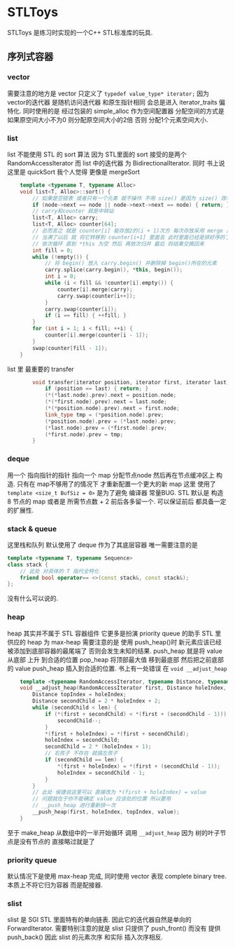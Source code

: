 # STLToys
STLToys 是练习时实现的一个C++ STL标准库的玩具.

## 序列式容器
### vector
需要注意的地方是 vector 只定义了 `typedef value_type* iterator;`
因为 vector的迭代器 是随机访问迭代器 和原生指针相同 会总是进入 iterator_traits<Iterator> 偏特化.
同时使用的是 经过包装的 simple_alloc 作为空间配置器
分配空间的方式是 如果原空间大小不为0 则分配原空间大小的2倍 否则 分配1个元素空间大小.
### list
list 不能使用 STL 的 sort 算法 因为 STL里面的 sort 接受的是两个 RandomAccessIterator 而 list 中的迭代器 为 BidirectionalIterator.
同时 书上说这里是 quickSort 我个人觉得 更像是 mergeSort
```c++
    template <typename T, typename Alloc>
    void list<T, Alloc>::sort() {
        // 如果是空链表 或者只有一个元素 就不操作 不用 size() 是因为 size() 效率不高
        if (node->next == node || node->next->next == node) { return; }
        // carry和counter 就是中转站
        list<T, Alloc> carry;
        list<T, Alloc> counter[64];
        // 总而言之 就是 counter[i] 能存放2的(i + 1)次方 每次存放采用 merge 进行排序存放
        // 当满了以后 就 将它转移到 counter[i+1] 里面去 此时里面已经是排好序的了
        // 依次循环 直到 *this 为空 然后 再依次归并 最后 将结果交换回来
        int fill = 0;
        while (!empty()) {
            // 将 begin() 放入 carry.begin() 并删除掉 begin()所在的元素
            carry.splice(carry.begin(), *this, begin());
            int i = 0;
            while (i < fill && !counter[i].empty()) {
                counter[i].merge(carry);
                carry.swap(counter[i++]);
            }
            carry.swap(counter[i]);
            if (i == fill) { ++fill; }
        }
        for (int i = 1; i < fill; ++i) {
            counter[i].merge(counter[i - 1]);
        }
        swap(counter[fill - 1]);
    }
```
list 里 最重要的 transfer 
```c++
        void transfer(iterator position, iterator first, iterator last) {
            if (position == last) { return; }
            (*(*last.node).prev).next = position.node;
            (*(*first.node).prev).next = last.node;
            (*(*position.node).prev).next = first.node;
            link_type tmp = (*position.node).prev;
            (*position.node).prev = (*last.node).prev;
            (*last.node).prev = (*first.node).prev;
            (*first.node).prev = tmp;
        }
```
### deque
用一个 指向指针的指针 指向一个 map 分配节点node 然后再在节点缓冲区上 构造.
只有在 map不够用了的情况下 才重新配置一个更大的新 map
这里 使用了 `template <size_t BufSiz = 0>` 是为了避免 编译器 常量BUG.
STL 默认是 构造 8 节点的 map 或者是 所需节点数 + 2 前后各多留一个. 可以保证前后 都具备一定的扩展性.
### stack & queue
这里栈和队列 默认使用了 deque 作为了其底层容器 
唯一需要注意的是 
```c++
template <typename T, typename Sequence>
class stack {
    // 此处 对具体的 T 指代全特化
    friend bool operator== <>(const stack&, const stack&);
};
```
没有什么可以说的.
### heap
heap 其实并不属于 STL 容器组件 它更多是扮演 priority queue 的助手
STL 里 供应的 heap 为 max-heap
需要注意的是 使用 push_heap()时 新元素应该已经被添加到底部容器的最尾端了 否则会发生未知的结果.
push_heap 就是将 value 从底部 上升 到合适的位置
pop_heap 将顶部最大值 移到最底部 然后把之前底部的 value push_heap 插入到合适的位置.
书上有一处错误 在 `void __adjust_heap`
```c++
    template <typename RandomAccessIterator, typename Distance, typename T>
    void __adjust_heap(RandomAccessIterator first, Distance holeIndex, Distance len, T value) {
        Distance topIndex = holeIndex;
        Distance secondChild = 2 * holeIndex + 2;
        while (secondChild < len) {
            if (*(first + secondChild) < *(first + (secondChild - 1))) {
                secondChild--;
            }
            *(first + holeIndex) = *(first + secondChild);
            holeIndex = secondChild;
            secondChild = 2 * (holeIndex + 1);
            // 右孩子 不存在 就搞左孩子
            if (secondChild == len) {
                *(first + holeIndex) = *(first + (secondChild - 1));
                holeIndex = secondChild - 1;
            }
        }
        // 此处 侯捷说这里可以 直接改为 *(first + holeIndex) = value
        // 问题就在于你不能确定 value 应该处的位置 所以要用 
        // __push_heap 进行重新排一次
        __push_heap(first, holeIndex, topIndex, value);
    }
```
至于 make_heap 从数组中的一半开始循环 调用 `__adjust_heap`
因为 树的叶子节点是没有节点的 直接略过就是了
### priority queue
默认情况下是使用 max-heap 完成, 同时使用 vector 表现 complete binary tree. 本质上不将它归为容器 而是配接器.
### slist
slist 是 SGI STL 里面特有的单向链表. 因此它的迭代器自然是单向的 ForwardIterator. 需要特别注意的就是 slist 只提供了 push_front() 而没有 提供 push_back() 因此 slist 的元素次序 和实际 插入次序相反.



